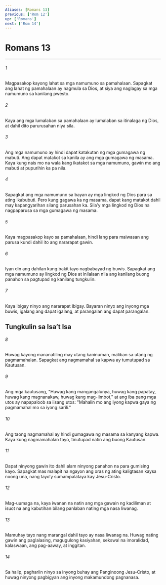 ```yaml
---
Aliases: [Romans 13]
previous: ['Rom 12']
up: ['Romans']
next: ['Rom 14']
---
```

# Romans 13

***

###### 1
Magpasakop kayong lahat sa mga namumuno sa pamahalaan. Sapagkat ang lahat ng pamahalaan ay nagmula sa Dios, at siya ang naglagay sa mga namumuno sa kanilang pwesto. 

###### 2
Kaya ang mga lumalaban sa pamahalaan ay lumalaban sa itinalaga ng Dios, at dahil dito parurusahan niya sila. 

###### 3
Ang mga namumuno ay hindi dapat katakutan ng mga gumagawa ng mabuti. Ang dapat matakot sa kanila ay ang mga gumagawa ng masama. Kaya kung nais mo na wala kang ikatakot sa mga namumuno, gawin mo ang mabuti at pupurihin ka pa nila. 

###### 4
Sapagkat ang mga namumuno sa bayan ay mga lingkod ng Dios para sa ating ikabubuti. Pero kung gagawa ka ng masama, dapat kang matakot dahil may kapangyarihan silang parusahan ka. Silaʼy mga lingkod ng Dios na nagpaparusa sa mga gumagawa ng masama. 

###### 5
Kaya magpasakop kayo sa pamahalaan, hindi lang para maiwasan ang parusa kundi dahil ito ang nararapat gawin. 

###### 6
Iyan din ang dahilan kung bakit tayo nagbabayad ng buwis. Sapagkat ang mga namumuno ay lingkod ng Dios at inilalaan nila ang kanilang buong panahon sa pagtupad ng kanilang tungkulin. 

###### 7
Kaya ibigay ninyo ang nararapat ibigay. Bayaran ninyo ang inyong mga buwis, igalang ang dapat igalang, at parangalan ang dapat parangalan.

## Tungkulin sa Isaʼt Isa 

###### 8
Huwag kayong mananatiling may utang kaninuman, maliban sa utang ng pagmamahalan. Sapagkat ang nagmamahal sa kapwa ay tumutupad sa Kautusan. 

###### 9
Ang mga kautusang, "Huwag kang mangangalunya, huwag kang papatay, huwag kang magnanakaw, huwag kang mag-iimbot," at ang iba pang mga utos ay napapaloob sa iisang utos: "Mahalin mo ang iyong kapwa gaya ng pagmamahal mo sa iyong sarili." 

###### 10
Ang taong nagmamahal ay hindi gumagawa ng masama sa kanyang kapwa. Kaya kung nagmamahalan tayo, tinutupad natin ang buong Kautusan. 

###### 11
Dapat ninyong gawin ito dahil alam ninyong panahon na para gumising kayo. Sapagkat mas malapit na ngayon ang oras ng ating kaligtasan kaysa noong una, nang tayoʼy sumampalataya kay Jesu-Cristo. 

###### 12
Mag-uumaga na, kaya iwanan na natin ang mga gawain ng kadiliman at isuot na ang kabutihan bilang panlaban nating mga nasa liwanag. 

###### 13
Mamuhay tayo nang marangal dahil tayo ay nasa liwanag na. Huwag nating gawin ang paglalasing, magugulong kasiyahan, sekswal na imoralidad, kalaswaan, ang pag-aaway, at inggitan. 

###### 14
Sa halip, paghariin ninyo sa inyong buhay ang Panginoong Jesu-Cristo, at huwag ninyong pagbigyan ang inyong makamundong pagnanasa.
